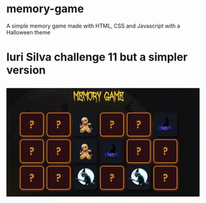 # memory-game
A simple memory game made with HTML, CSS and Javascript with a Halloween theme

<h1>Iuri Silva challenge 11 but a simpler version</h1>
<h2><img src="https://github.com/Eduardosbk/memory-game/blob/main/halloween.jpg"/></h2>
